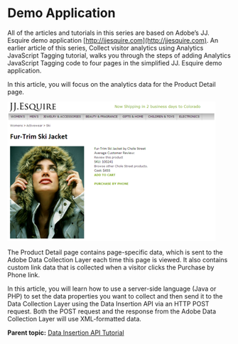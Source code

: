 # Demo Application

 

All of the articles and tutorials in this series are based on Adobe’s JJ. Esquire demo application [http://jjesquire.com](http://jjesquire.com). An earlier article of this series, Collect visitor analytics using Analytics JavaScript Tagging tutorial, walks you through the steps of adding Analytics JavaScript Tagging code to four pages in the simplified JJ. Esquire demo application.

In this article, you will focus on the analytics data for the Product Detail page.

![](graphics/get-started-data-insertion-api-figure-4.png)

The Product Detail page contains page-specific data, which is sent to the Adobe Data Collection Layer each time this page is viewed. It also contains custom link data that is collected when a visitor clicks the Purchase by Phone link.

In this article, you will learn how to use a server-side language (Java or PHP) to set the data properties you want to collect and then send it to the Data Collection Layer using the Data Insertion API via an HTTP POST request. Both the POST request and the response from the Adobe Data Collection Layer will use XML-formatted data.

**Parent topic:** [Data Insertion API Tutorial](c_Data_Insertion_Overview.md)

